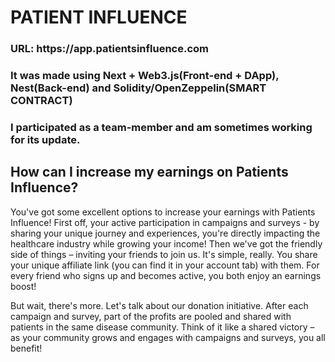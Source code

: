 <h1>PATIENT INFLUENCE</h1>
<h3><span>URL: </span><a>https://app.patientsinfluence.com</a></h3>
<h3>It was made using Next + Web3.js(Front-end + DApp), Nest(Back-end) and Solidity/OpenZeppelin(SMART CONTRACT)</h3>
<h3>I participated as a team-member and am sometimes working for its update.</h3>
<h2>How can I increase my earnings on Patients Influence?</h2>
<p>
  You've got some excellent options to increase your earnings with Patients Influence! First off, your active participation in campaigns and surveys - by sharing your unique journey and experiences, you're directly impacting the healthcare industry while growing your income! Then we've got the friendly side of things – inviting your friends to join us. It's simple, really. You share your unique affiliate link (you can find it in your account tab) with them. For every friend who signs up and becomes active, you both enjoy an earnings boost!
</p>
<p>
  But wait, there's more. Let's talk about our donation initiative. After each campaign and survey, part of the profits are pooled and shared with patients in the same disease community. Think of it like a shared victory – as your community grows and engages with campaigns and surveys, you all benefit!
</p>

